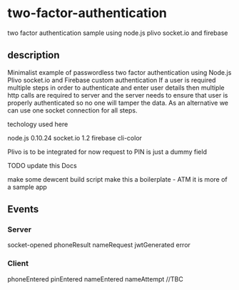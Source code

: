 # two-factor-authentication
two factor authentication sample using node.js plivo socket.io and firebase

## description
Minimalist example of passwordless two factor authentication using Node.js Plivo socket.io and Firebase
custom authentication
If a user is required multiple steps in order to authenticate and enter user details
then multiple http calls are required to server and the server needs to ensure that
user is properly authenticated so no one will tamper the data.
As an alternative we can use one socket connection for all steps.

techology used here

node.js 0.10.24
socket.io 1.2
firebase 
cli-color


Plivo is to be integrated for now request to PIN is just a dummy field


TODO update this Docs

make some dewcent build script
make this a boilerplate - ATM it is more of a sample app


## Events

### Server

socket-opened
phoneResult
nameRequest
jwtGenerated
error


### Client
phoneEntered
pinEntered
nameEntered
nameAttempt //TBC
